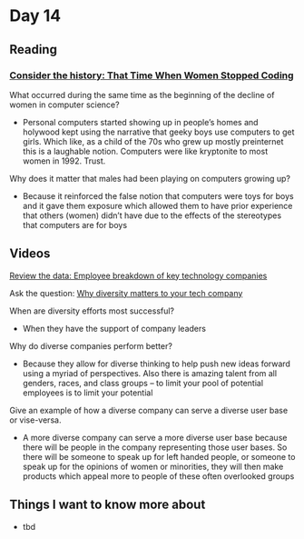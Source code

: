 # Day 14

## Reading

### [Consider the history: That Time When Women Stopped Coding](https://www.npr.org/sections/money/2014/10/21/357629765/when-women-stopped-coding)

What occurred during the same time as the beginning of the decline of women in computer science?

- Personal computers started showing up in people’s homes and holywood kept using the narrative that geeky boys use computers to get girls. Which like, as a child of the 70s who grew up mostly preinternet this is a laughable notion. Computers were like kryptonite to most women in 1992. Trust.

Why does it matter that males had been playing on computers growing up?

- Because it reinforced the false notion that computers were toys for boys and it gave them exposure which allowed them to have prior experience that others (women) didn’t have due to the effects of the stereotypes that computers are for boys

## Videos

[Review the data: Employee breakdown of key technology companies](https://informationisbeautiful.net/visualizations/diversity-in-tech/)

Ask the question: [Why diversity matters to your tech company](https://www.usatoday.com/story/tech/columnist/2015/07/21/why-diversity-matters-your-tech-company/30419871/)

When are diversity efforts most successful?

- When they have the support of company leaders

Why do diverse companies perform better?

- Because they allow for diverse thinking to help push new ideas forward using a myriad of perspectives. Also there is amazing talent from all genders, races, and class groups – to limit your pool of potential employees is to limit your potential

Give an example of how a diverse company can serve a diverse user base or vise-versa.

- A more diverse company can serve a more diverse user base because there will be people in the company representing those user bases. So there will be someone to speak up for left handed people, or someone to speak up for the opinions of women or minorities, they will then make products which appeal more to people of these often overlooked groups

## Things I want to know more about

- tbd
